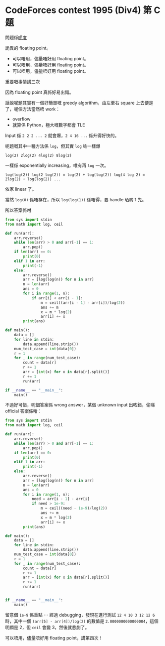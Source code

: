 # CodeForces contest 1995 (Div4) 第 C 題

問題係[呢度](https://codeforces.com/contest/1995/problem/C)

詭異的 floating point。

- 可以唔用，儘量唔好用 floating point。
- 可以唔用，儘量唔好用 floating point。
- 可以唔用，儘量唔好用 floating point。

重要嘅事情講三次

因為 floating point 真係好易出錯。

話說呢題其實有一個好簡單嘅 greedy algorithm，由左至右 square 上去便是了，呢個方法當然唔 work：

- overflow
- 就算係 Python，極大嘅數字都會 TLE

Input 係 `2 2 2 ... 2` 就會爆，`2 4 16 ...` 係升得好快的。

呢題嘅其中一種方法係 `log`，但其實 `log` 咗一樣爆

`log(2) 2log(2) 4log(2) 8log(2)`

一樣係 exponentially increasing，唯有再 `log` 一次。

`log(log(2)) log(2 log(2)) = log(2) + log(log(2)) log(4 log 2) = 2log(2) + log(log(2)) ...`

依家 linear 了。 

當然 `log(0)` 係唔存在，所以 `log(log(1))` 係唔得，要 handle 晒啲 1 先。

所以答案係咁

```py
from sys import stdin
from math import log, ceil

def run(arr):
    arr.reverse()
    while len(arr) > 0 and arr[-1] == 1:
        arr.pop()
    if len(arr) == 0:
        print(0)
    elif 1 in arr:
        print(-1)
    else:
        arr.reverse()
        arr = [log(log(n)) for n in arr]
        n = len(arr)
        ans = 0
        for i in range(1, n):
            if arr[i] < arr[i - 1]:
                m = ceil((arr[i - 1] - arr[i])/log(2))
                ans += m
                x = m * log(2)
                arr[i] += x
        print(ans)

def main():
    data = []
    for line in stdin:
        data.append(line.strip())
    num_test_case = int(data[0])
    r = 1
    for _ in range(num_test_case):
        count = data[r]
        r += 1
        arr = [int(x) for x in data[r].split()]
        r += 1
        run(arr)

if __name__ == "__main__":
    main()
```

不過好可惜，呢個答案係 wrong answer，某個 unknown input 出咗錯，偷睇 official 答案係咁：

```py
from sys import stdin
from math import log, ceil

def run(arr):
    arr.reverse()
    while len(arr) > 0 and arr[-1] == 1:
        arr.pop()
    if len(arr) == 0:
        print(0)
    elif 1 in arr:
        print(-1)
    else:
        arr.reverse()
        arr = [log(log(n)) for n in arr]
        n = len(arr)
        ans = 0
        for i in range(1, n):
            need = arr[i - 1] - arr[i]
            if need > 1e-9:
                m = ceil((need - 1e-9)/log(2))
                ans += m
                x = m * log(2)
                arr[i] += x
        print(ans)

def main():
    data = []
    for line in stdin:
        data.append(line.strip())
    num_test_case = int(data[0])
    r = 1
    for _ in range(num_test_case):
        count = data[r]
        r += 1
        arr = [int(x) for x in data[r].split()]
        r += 1
        run(arr)


if __name__ == "__main__":
    main()
```

留意個 `1e-9` 係重點 ⋯ 經過 debugging，發現在進行測試 `12 4 10 3 12 12 6` 時，其中一個 `(arr[5] - arr[4])/log(2)` 的數值是 `2.0000000000000004`，這個明顯是 2，但 `ceil` 會變 3，然後就悲劇了。

可以唔用，儘量唔好用 floating point，講第四次！